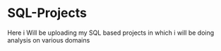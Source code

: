 # SQL-Projects
Here i Will be uploading my SQL based projects in which i will be doing analysis on various domains
